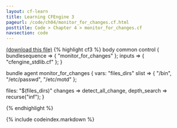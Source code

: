 ```yaml
---
layout: cf-learn
title: Learning CFEngine 3
pageurl: /code/ch04/monitor_for_changes.cf.html
posttitle: Code > Chapter 4 > monitor_for_changes.cf
navsection: code
---
```


[(download this file)](/src/ch04/monitor_for_changes.cf)
{% highlight cf3 %}
body common control
{
  bundlesequence => { "monitor_for_changes" };
  inputs => { "cfengine_stdlib.cf" };
}

bundle agent monitor_for_changes
{
  vars:
    "files_dirs" slist => { "/bin", "/etc/passwd", "/etc/motd" };

  files:
    "$(files_dirs)"
      changes => detect_all_change,
      depth_search => recurse("inf");
}

{% endhighlight %}

{% include codeindex.markdown %}
